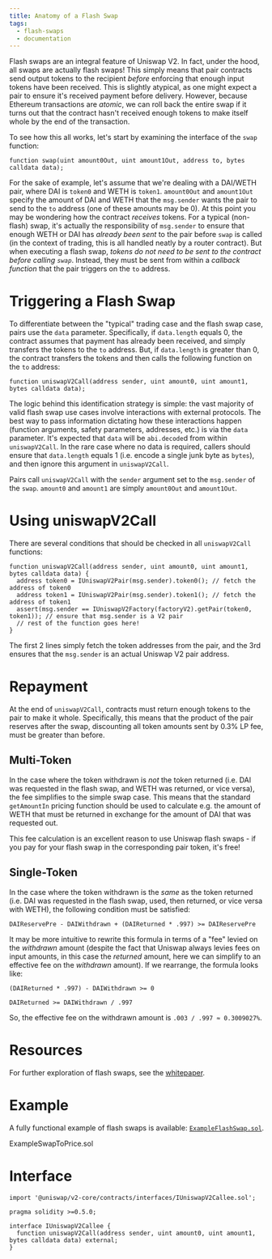 ```yaml
---
title: Anatomy of a Flash Swap
tags:
  - flash-swaps
  - documentation
---
```


Flash swaps are an integral feature of Uniswap V2. In fact, under the hood, all swaps are actually flash swaps! This simply means that pair contracts send output tokens to the recipient _before_ enforcing that enough input tokens have been received. This is slightly atypical, as one might expect a pair to ensure it's received payment before delivery. However, because Ethereum transactions are _atomic_, we can roll back the entire swap if it turns out that the contract hasn't received enough tokens to make itself whole by the end of the transaction.

To see how this all works, let's start by examining the interface of the `swap` function:

```solidity
function swap(uint amount0Out, uint amount1Out, address to, bytes calldata data);
```

For the sake of example, let's assume that we're dealing with a DAI/WETH pair, where DAI is `token0` and WETH is `token1`. `amount0Out` and `amount1Out` specify the amount of DAI and WETH that the `msg.sender` wants the pair to send to the `to` address (one of these amounts may be 0). At this point you may be wondering how the contract _receives_ tokens. For a typical (non-flash) swap, it's actually the responsibility of `msg.sender` to ensure that enough WETH or DAI has _already been sent_ to the pair before `swap` is called (in the context of trading, this is all handled neatly by a router contract). But when executing a flash swap, _tokens do not need to be sent to the contract before calling `swap`_. Instead, they must be sent from within a _callback function_ that the pair triggers on the `to` address.

# Triggering a Flash Swap

To differentiate between the "typical" trading case and the flash swap case, pairs use the `data` parameter. Specifically, if `data.length` equals 0, the contract assumes that payment has already been received, and simply transfers the tokens to the `to` address. But, if `data.length` is greater than 0, the contract transfers the tokens and then calls the following function on the `to` address:

```solidity
function uniswapV2Call(address sender, uint amount0, uint amount1, bytes calldata data);
```

The logic behind this identification strategy is simple: the vast majority of valid flash swap use cases involve interactions with external protocols. The best way to pass information dictating how these interactions happen (function arguments, safety parameters, addresses, etc.) is via the `data` parameter. It's expected that `data` will be `abi.decode`d from within `uniswapV2Call`. In the rare case where no data is required, callers should ensure that `data.length` equals 1 (i.e. encode a single junk byte as `bytes`), and then ignore this argument in `uniswapV2Call`.

Pairs call `uniswapV2Call` with the `sender` argument set to the `msg.sender` of the `swap`. `amount0` and `amount1` are simply `amount0Out` and `amount1Out`.

# Using uniswapV2Call

There are several conditions that should be checked in all `uniswapV2Call` functions:

```solidity
function uniswapV2Call(address sender, uint amount0, uint amount1, bytes calldata data) {
  address token0 = IUniswapV2Pair(msg.sender).token0(); // fetch the address of token0
  address token1 = IUniswapV2Pair(msg.sender).token1(); // fetch the address of token1
  assert(msg.sender == IUniswapV2Factory(factoryV2).getPair(token0, token1)); // ensure that msg.sender is a V2 pair
  // rest of the function goes here!
}
```

The first 2 lines simply fetch the token addresses from the pair, and the 3rd ensures that the `msg.sender` is an actual Uniswap V2 pair address.

# Repayment

At the end of `uniswapV2Call`, contracts must return enough tokens to the pair to make it whole. Specifically, this means that the product of the pair reserves after the swap, discounting all token amounts sent by 0.3% LP fee, must be greater than before.

## Multi-Token

In the case where the token withdrawn is _not_ the token returned (i.e. DAI was requested in the flash swap, and WETH was returned, or vice versa), the fee simplifies to the simple swap case. This means that the standard `getAmountIn` pricing function should be used to calculate e.g. the amount of WETH that must be returned in exchange for the amount of DAI that was requested out.

This fee calculation is an excellent reason to use Uniswap flash swaps - if you pay for your flash swap in the corresponding pair token, it's free!

## Single-Token

In the case where the token withdrawn is the _same_ as the token returned (i.e. DAI was requested in the flash swap, used, then returned, or vice versa with WETH), the following condition must be satisfied:

`DAIReservePre - DAIWithdrawn + (DAIReturned * .997) >= DAIReservePre`

It may be more intuitive to rewrite this formula in terms of a "fee" levied on the _withdrawn_ amount (despite the fact that Uniswap always levies fees on input amounts, in this case the _returned_ amount, here we can simplify to an effective fee on the _withdrawn_ amount). If we rearrange, the formula looks like:

`(DAIReturned * .997) - DAIWithdrawn >= 0`

`DAIReturned >= DAIWithdrawn / .997`

So, the effective fee on the withdrawn amount is `.003 / .997 ≈ 0.3009027%`.

# Resources

For further exploration of flash swaps, see the <a href='/whitepaper.pdf' target='_blank' rel='noopener noreferrer'>whitepaper</a>.

# Example

A fully functional example of flash swaps is available: [`ExampleFlashSwap.sol`](https://github.com/Uniswap/uniswap-v2-periphery/blob/master/contracts/examples/ExampleFlashSwap.sol).

<Github link="https://github.com/Uniswap/uniswap-v2-periphery/blob/master/contracts/examples/ExampleSwapToPrice.sol">ExampleSwapToPrice.sol</Github>

# Interface

```solidity
import '@uniswap/v2-core/contracts/interfaces/IUniswapV2Callee.sol';
```

```solidity
pragma solidity >=0.5.0;

interface IUniswapV2Callee {
  function uniswapV2Call(address sender, uint amount0, uint amount1, bytes calldata data) external;
}
```
